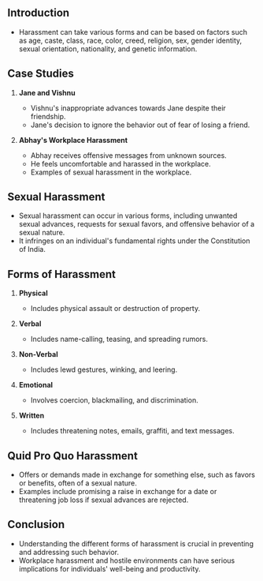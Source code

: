 ## Introduction

- Harassment can take various forms and can be based on factors such as age, caste, class, race, color, creed, religion, sex, gender identity, sexual orientation, nationality, and genetic information.

## Case Studies

1. **Jane and Vishnu**
    
    - Vishnu's inappropriate advances towards Jane despite their friendship.
    - Jane's decision to ignore the behavior out of fear of losing a friend.
2. **Abhay's Workplace Harassment**
    
    - Abhay receives offensive messages from unknown sources.
    - He feels uncomfortable and harassed in the workplace.
    - Examples of sexual harassment in the workplace.

## Sexual Harassment

- Sexual harassment can occur in various forms, including unwanted sexual advances, requests for sexual favors, and offensive behavior of a sexual nature.
- It infringes on an individual's fundamental rights under the Constitution of India.

## Forms of Harassment

1. **Physical**
    
    - Includes physical assault or destruction of property.
2. **Verbal**
    
    - Includes name-calling, teasing, and spreading rumors.
3. **Non-Verbal**
    
    - Includes lewd gestures, winking, and leering.
4. **Emotional**
    
    - Involves coercion, blackmailing, and discrimination.
5. **Written**
    
    - Includes threatening notes, emails, graffiti, and text messages.

## Quid Pro Quo Harassment

- Offers or demands made in exchange for something else, such as favors or benefits, often of a sexual nature.
- Examples include promising a raise in exchange for a date or threatening job loss if sexual advances are rejected.

## Conclusion

- Understanding the different forms of harassment is crucial in preventing and addressing such behavior.
- Workplace harassment and hostile environments can have serious implications for individuals' well-being and productivity.
